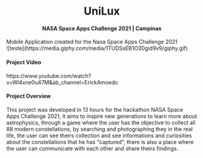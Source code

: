 
<h1 align="center">UniLux</h1>
<h4 align="center">NASA Space Apps Challenge 2021 | Campinas</h4>
Mobile Application created for the Nasa Space Apps Challenge 2021
<br>
![teste](https://media.giphy.com/media/1TUDSsEB1O30gid9v9/giphy.gif)
<br>
<h4>Project Video</h4>
https://www.youtube.com/watch?v=Wl4xne0u47M&ab_channel=ErickAmoedo
<br>
<h4>Project Overview</h4>
  This project was developed in 13 hours for the hackathon NASA Space Apps Challenge 2021, it aims to inspire new generations to learn more about astrophysics, through a game where the user has the objective to collect all 88 modern constellations, by searching and photographing they in the real life, the user can see theirs collection and see informations and curiosities about the constellations that he has "captured", there is also a place where the user can communicate with each other and share theirs findings.
<p>

